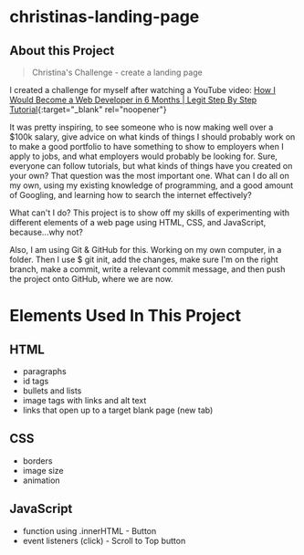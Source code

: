 # christinas-landing-page

## About this Project

> Christina's Challenge - create a landing page

I created a challenge for myself after watching a YouTube video: [How I Would Become a Web Developer in 6 Months | Legit Step By Step Tutorial](https://www.youtube.com/watch?v=vB4bSDznwgM){:target="_blank" rel="noopener"}

It was pretty inspiring, to see someone who is now making well over a $100k salary, give advice on what kinds of things I should probably work on to make a good portfolio to have something to show to employers when I apply to jobs, and what employers would probably be looking for. Sure, everyone can follow tutorials, but what kinds of things have you created on your own? That question was the most important one. What can I do all on my own, using my existing knowledge of programming, and a good amount of Googling, and learning how to search the internet effectively?

What can't I do? This project is to show off my skills of experimenting with different elements of a web page using HTML, CSS, and JavaScript, because...why not?

Also, I am using Git & GitHub for this. Working on my own computer, in a folder. Then I use $ git init, add the changes, make sure I'm on the right branch, make a commit, write a relevant commit message, and then push the project onto GitHub, where we are now.

# Elements Used In This Project

## HTML
* paragraphs
* id tags
* bullets and lists
* image tags with links and alt text
* links that open up to a target blank page (new tab)

## CSS
* borders
* image size
* animation

## JavaScript
* function using .innerHTML - Button
* event listeners (click) - Scroll to Top button
